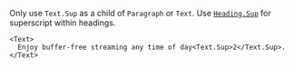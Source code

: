 Only use `Text.Sup` as a child of `Paragraph` or `Text`. Use [`Heading.Sup`](#headingsup) for superscript within headings.

```
<Text>
  Enjoy buffer-free streaming any time of day<Text.Sup>2</Text.Sup>.
</Text>
```

